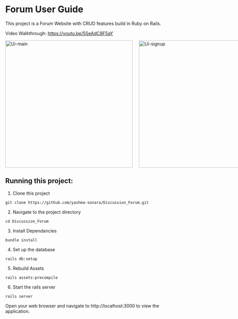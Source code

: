 # Forum User Guide

This project is a Forum Website with CRUD features build in Ruby on Rails. 


Video Walkthrough: https://youtu.be/5SeAdC8F5aY



<div style="display: flex; justify-content: space-between;">
  <img width="400" alt="Ui-main" src="https://github.com/yashma-sonara/Discussion_Forum/assets/44407952/dcf13a3e-9940-41ba-9311-967a0769fb51" style="margin-right: 20px;">
  <img width="400" alt="Ui-signup" src="https://github.com/yashma-sonara/Discussion_Forum/assets/44407952/1ba3d799-abe8-4bd4-a158-3916e8b10400" style="margin-right: 10px;">
  <img width="400" alt="Ui-createpost" src="https://github.com/yashma-sonara/Discussion_Forum/assets/44407952/35c956f3-74d6-406d-a798-f072fa4a7ed0" style="margin-right: 0;">
  <img width="400" alt="Ui-post" src="https://github.com/yashma-sonara/Discussion_Forum/assets/44407952/bb14c099-1e47-4e37-8e3d-d4dac14aaa87">
</div>





## Running this project: 

1. Clone this project
```
git clone https://github.com/yashma-sonara/Discussion_Forum.git
```
2. Navigate to the project directory
```
cd Discussion_Forum
```

3. Install Dependancies
```
bundle install
```

4. Set up the database
```
rails db:setup
```

5. Rebuild Assets
```
rails assets:precompile
```

6. Start the rails server
```
rails server
```

Open your web browser and navigate to http://localhost:3000 to view the application.
